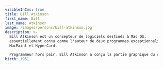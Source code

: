 ```yaml
---
visibleInCms: true
title: Bill Atkinson
first_name: Bill
last_name: Atkinson
image: /images/persons/bill-atkinson.jpg
description: >-
  Bill Atkinson est un concepteur de logiciels destinés à Mac OS,
  essentiellement connu comme l'auteur de deux programmes exceptionnels :
  MacPaint et HyperCard.

  Programmeur hors pair, Bill Atkinson a conçu la partie graphique du système MacOS du Macintosh d'Apple, baptisée QuickDraw. Pour en démontrer les possibilités, Bill Atkinson a écrit un programme de dessin, MacPaint, qui était fourni gratuitement lors de l'achat des premiers Macintosh (1984). 
birth: 1951
---
```

